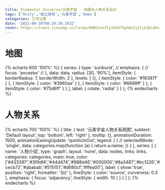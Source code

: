 ```yaml
---
title: Elemental Universe/元素宇宙 - 地图与人物关系设计
tags: ['Unity','独立游戏','元素宇宙','demo']
categories: 工作记录
date: '2022-09-20T08:20:39.263Z'
cover: https://tvax1.sinaimg.cn/large/006UcwnJly1h6d75gh0o3j31jk2bcdkn.jpg
---
```


<script src="https://cdn.jsdelivr.net/npm/echarts-gl@1.1.1/dist/echarts-gl.min.js"></script>
<script src="https://cdn.jsdelivr.net/npm/echarts@4.8.0/dist/echarts.min.js"></script>
<script>
var nodes = [
      {
        "id": "0",
        "name": "观察者",
        "symbolSize": 45,
        "x": 0,
        "y": 0,
        "value": "处于更高维度的世界创始人",
        "category": 0
      },
      {
        "id": "1",
        "name": "氢/海卓尔根",
        "symbolSize": 30,
        "x": -100,
        "y": -150,
        "value": "第一个进入小宇宙的人，I族实际上的掌控者",
        "category": 1
      },
      {
        "id": "2",
        "name": "氦/赫琉姆",
        "symbolSize": 28,
        "x": -100,
        "y": 150,
        "value": "第二个进入小宇宙的人，0族中心，气象观测站驻站人",
        "category": 10
      },
      {
        "id": "3",
        "name": "锂/莉莉",
        "symbolSize": 18,
        "x": -150,
        "y": -250,
        "value": "研究所信息部兼制造部成员，住在浮岛，天生的乐天派",
        "category": 1
      },
      {
        "id": "4",
        "name": "铍/伯努利",
        "symbolSize": 20,
        "x": -279.30386,
        "y": 129.06424,
        "value": "甜食爱好者，可以靠绿宝石作为媒介使用毒理魔法的强大法师",
        "category": 2
      },
      {
        "id": "5",
        "name": "硼/伯朗",
        "symbolSize": 20,
        "x": 317.26337,
        "y": 106.03506,
        "value": "图书馆馆长，拥有渊博的知识。在大制造时期建设了图书馆的多个部分",
        "category": 3
      },
      {
        "id": "6",
        "name": "碳/卡尔妮",
        "symbolSize": 30,
        "x": 152.6012,
        "y": -85.16974,
        "value": "奸商，认为在新世界货币是最重要的东西而忽略了其他，也因此与硼/硅等人决裂",
        "category": 4
      },
      {
        "id": "7",
        "name": "氮/尼德尔根",
        "symbolSize": 15,
        "x": 82.69568,
        "y": 175.09113,
        "value": "危险的天才，但最近他辞退研究所的工作，希望能带领一部分人建立新农业生产社，回归田园生活",
        "category": 5
      },
      {
        "id": "8",
        "name": "氧/奥克希",
        "symbolSize": 20,
        "x": -150.384,
        "y": 37.17325,
        "value": "少女茶会的主持人，待所有人都很好，有一个小植物园，经常和镁交流",
        "category": 6
      },
      {
        "id": "9",
        "name": "氟/弗洛林",
        "symbolSize": 15,
        "x": -284.39832,
        "y": -51.16772,
        "value": "被自身侵害的体无完肤的恶魔，失明、瘫痪、只有一只完好的手",
        "category": 7
      },
      {
        "id": "10",
        "name": "氖/霓虹",
        "symbolSize": 10,
        "x": -9.34107,
        "y": 234.56128,
        "value": "名存实亡的灯光管理局的坐镇人员之一。在游魂逐渐增多之后晚上大家不再上街，灯似乎也没有那么重要了",
        "category": 10
      },
      {
        "id": "11",
        "name": "钠",
        "symbolSize": 28,
        "x": -200,
        "y": -100,
        "value": "元气男孩，喜欢喝汽水，头发容易烧起来。私下爱好做甜点，喜欢镁",
        "category": 1
      },
      {
        "id": "12",
        "name": "镁/麦吉",
        "symbolSize": 20,
        "x": -339.77908,
        "y": 14.69139,
        "value": "园艺爱好者，花房的所有人，和钙是好友。能够施展光与植物性质魔法的魔女",
        "category": 2
      },
      {
        "id": "13",
        "name": "铝/鲁明",
        "symbolSize": 35,
        "x": 150,
        "y": 60,
        "value": "本作的可操作角色，制造部部长，有着不为人知的另一面",
        "category": 3
      },
      {
        "id": "14",
        "name": "硅/西利",
        "symbolSize": 20,
        "x": 248.05168,
        "y": -31.99768,
        "value": "信息部部长，矿物收藏爱好者，与碳有解不开的心结",
        "category": 4
      },
      {
        "id": "15",
        "name": "磷",
        "symbolSize": 10,
        "x": 127.701546,
        "y": 242.55057,
        "value": "夜游街道上斩除游魂的术士，白天在纯白事务所休息",
        "category": 5
      },
      {
        "id": "16",
        "name": "硫",
        "symbolSize": 10,
        "x": -255.2226,
        "y": 53.5572,
        "value": "炼金术士之一，强大的地狱杀手。汞变化后在生死罅隙中逃避现实",
        "category": 6
      },
      {
        "id": "17",
        "name": "氯/克洛妮",
        "symbolSize": 30,
        "x": -416.55884,
        "y": -93.98975,
        "value": "一条圆滑的龙，不信任家人之外的任何人，有着恐怖的实力",
        "category": 7
      },
      {
        "id": "18",
        "name": "氩/阿尔根",
        "symbolSize": 18,
        "x": -164.79382,
        "y": 243.57944,
        "value": "持有光剑的沉默天使，是最忠实的护卫。被刺瞎单眼后精神错乱",
        "category": 10
      },
      {
        "id": "19",
        "name": "钾",
        "symbolSize": 25,
        "x": 20,
        "y": -200,
        "value": "强大但不自知的人，从来没有发掘过潜能，不愿听从他人的建议开拓新农业。喜欢氯但被其讨厌",
        "category": 1
      },
      {
        "id": "20",
        "name": "钙/白",
        "symbolSize": 20,
        "x": -408.12122,
        "y": 124.5048,
        "value": "纯白事务所的所长，伟大的建筑师，卸任研究所工作后居住在灯塔湖，和镁是好友",
        "category": 2
      },
      {
        "id": "21",
        "name": "钪",
        "symbolSize": 13,
        "x": 156.44113,
        "y": 125.13303,
        "value": "工房常客，自行车爱好者",
        "category": 9
      },
      {
        "id": "22",
        "name": "钛/何进",
        "symbolSize": 20,
        "x": 259.1107,
        "y": 142.5133,
        "value": "制造部重要新生代成员之一，身穿外骨骼，有着伟大的梦想",
        "category": 9
      },
      {
        "id": "23",
        "name": "铬",
        "symbolSize": 20,
        "x": 313.42786,
        "y": 189.44803,
        "value": "印象派画家，制造部重要成员之一",
        "category": 9
      },
      {
        "id": "25",
        "name": "铁",
        "symbolSize": 30,
        "x": 252.80825,
        "y": 223.1144,
        "value": "你最坚实的后盾。制造部核心成员之一、格斗大师",
        "category": 8
      },
      {
        "id": "26",
        "name": "钴",
        "symbolSize": 15,
        "x": 78.64646,
        "y": 301.512747,
        "value": "高塔上的小精灵，因为觉得天气预报不够准确，自己在做一些民间气象观测",
        "category": 8
      },
      {
        "id": "27",
        "name": "镍",
        "symbolSize": 12,
        "x": 151.46074,
        "y": -184.20204,
        "value": "和贵金属签订了契约的恶魔，开设了小镇上第一家银行",
        "category": 8
      },
      {
        "id": "28",
        "name": "铜",
        "symbolSize": 15,
        "x": 225.73984,
        "y": 302.41631,
        "value": "工房（民间制造局）的工作者之一，制造部最重要的外派成员",
        "category": 9
      },
      {
        "id": "29",
        "name": "镓",
        "symbolSize": 12,
        "x": 335.6842,
        "y": -0.206686,
        "value": "信息部工作者之一，有时会来制造部帮忙",
        "category": 3
      },
      {
        "id": "30",
        "name": "溴",
        "symbolSize": 15,
        "x": -403.92447,
        "y": -197.69823,
        "value": "危险又有趣的恶魔先生，当然，危险更多一些",
        "category": 7
      },
      {
        "id": "31",
        "name": "氪",
        "symbolSize": 10,
        "x": -281.4253,
        "y": 188.45137,
        "value": "自称超人的慵懒少年，有类似于氙的光能。经常能在街上看到他",
        "category": 10
      },
      {
        "id": "32",
        "name": "铷",
        "symbolSize": 18,
        "x": -250.41348,
        "y": -190,
        "value": "原钟塔的敲钟人，卸任后成为氢的专属女仆",
        "category": 1
      },
      {
        "id": "33",
        "name": "铑",
        "symbolSize": 8,
        "x": 144.6001,
        "y": -313.15067,
        "value": "名不见经传的蔷薇骑士，听说他有的时候会到访研究所提供必要的帮助",
        "category": 11
      },
      {
        "id": "34",
        "name": "银",
        "symbolSize": 15,
        "x": 87.84915,
        "y": -358.7059,
        "value": "宫廷医师、内务负责人，类似于管家的存在，拥有精明的头脑",
        "category": 11
      },
      {
        "id": "35",
        "name": "碘",
        "symbolSize": 25,
        "x": -438.2307,
        "y": -17.48405,
        "value": "著名的医生，饲养了一只黑猫，不时会进入亢奋的状态，与研究所化工部往来密切",
        "category": 7
      },
      {
        "id": "36",
        "name": "氙",
        "symbolSize": 10,
        "x": -303.26874,
        "y": 258.94648,
        "value": "她看起来就挺有活力的，和一同居住在浮岛群的人格格不入。大多数时候她都好像喝了酒。",
        "category": 10
      },
      {
        "id": "37",
        "name": "铯",
        "symbolSize": 20,
        "x": -126.44904,
        "y": -50.05937,
        "value": "钟塔的敲钟人，性格不羁而矛盾，掌握时间",
        "category": 1
      },
      {
        "id": "38",
        "name": "铱",
        "symbolSize": 20,
        "x": 206.7876,
        "y": -353.38005,
        "value": "贵金属与其他元素之间的信使，端庄优雅的彩虹使者",
        "category": 11
      },
      {
        "id": "39",
        "name": "铂",
        "symbolSize": 20,
        "x": 136.49738,
        "y": -269.55914,
        "value": "金的左膀右臂，世界布局的规划师",
        "category": 11
      },
      {
        "id": "40",
        "name": "金",
        "symbolSize": 25,
        "x": 29.187843,
        "y": -290.13132,
        "value":"贵金属的领导者，这个世界的领袖。在大建设完成之后逐渐居于高位远离尘嚣",
        "category": 11
      },
      {
        "id": "41",
        "name": "汞",
        "symbolSize": 15,
        "x": -358.36697,
        "y": 80.00926,
        "value": "强大的炼金术士，拥有渊博的学识，毒舌。被侵占变化后变成了丧失理智的极度危险的怪物",
        "category": 9
      },
      {
        "id": "42",
        "name": "Og",
        "symbolSize": 30,
        "x": -189.69513,
        "y": 346.50662,
        "value": "生死罅隙唯一保持理智的游魂，亡者的引导人，相信一切会迎来变局",
        "category": 10
      }
    ];
    var links = [
      
      {
        "value":"赋予其温度改变的能力",
        "source": "0",
        "target": "2"
      },
      {
        "value":"赋予其地质改造的能力",
        "source": "0",
        "target": "1"
      },
      {
        "value":"有趣的变量",
        "source": "0",
        "target": "13"
      },
      {
        "value":"赋予其时间停止的能力",
        "source": "0",
        "target": "37"
      },
      {
        "value":"爱慕",
        "source": "1",
        "target": "0"
      },
      {
        "value":"仇视",
        "source": "1",
        "target": "2"
      },
      {
        "value":"一根筋的可利用对象",
        "source": "1",
        "target": "11"
      },
      {
        "value":"仆人，假想的氦",
        "source": "1",
        "target": "32"
      },
      {
        "value":"可利用对象",
        "source": "1",
        "target": "3"
      },
      {
        "value":"合作往来",
        "source": "1",
        "target": "6"
      },
      {
        "value":"唯一的知心挚友",
        "source": "1",
        "target": "8"
      },
      {
        "value":"设局使氖的副肢失去攻击功能",
        "source": "1",
        "target": "10"
      },
      {
        "value":"最大的潜在不确定性威胁",
        "source": "1",
        "target": "13"
      },
      {
        "value":"可利用对象",
        "source": "1",
        "target": "17"
      },
      {
        "value":"使氩失去了一只眼睛",
        "source": "1",
        "target": "18"
      },{
        "value":"谋杀",
        "source": "1",
        "target": "35"
      },
      {
        "value":"外强中干，留着最后解决",
        "source": "1",
        "target": "40"
      },{
        "value":"一同前来新世界的伙伴，知道对方酝酿的阴谋",
        "source": "2",
        "target": "1"
      },{
        "value":"世界危机应对协商伙伴",
        "source": "2",
        "target": "5"
      },{
        "value":"聊天伙伴",
        "source": "2",
        "target": "9"
      },{
        "value":"同族姐妹，关系良好",
        "source": "2",
        "target": "10"
      },{
        "value":"协助保管日记",
        "source": "2",
        "target": "13"
      },{
        "value":"不明白对方在想什么",
        "source": "3",
        "target": "1"
      },{
        "value":"很喜欢的好哥哥",
        "source": "3",
        "target": "11"
      },{
        "value":"信息部的同事",
        "source": "3",
        "target": "14"
      },{
        "value":"女孩子心理咨询顾问",
        "source": "3",
        "target": "19"
      },{
        "value":"魔法同盟兄妹",
        "source": "4",
        "target": "12"
      },{
        "value":"魔法同盟兄弟",
        "source": "4",
        "target": "16"
      },{
        "value":"对抗",
        "source": "5",
        "target": "1"
      },{
        "value":"对抗氢的盟友",
        "source": "5",
        "target": "2"
      },{
        "value":"曾经一起创业的伙伴",
        "source": "5",
        "target": "6"
      },{
        "value":"导师",
        "source": "5",
        "target": "13"
      },{
        "value":"商业合作伙伴",
        "source": "6",
        "target": "1"
      },{
        "value":"曾经的商业合作伙伴",
        "source": "6",
        "target": "5"
      },{
        "value":"少女茶会参与人",
        "source": "6",
        "target": "8"
      },{
        "value":"出售药品",
        "source": "6",
        "target": "9"
      },{
        "value":"收购商品",
        "source": "6",
        "target": "12"
      },
      {
        "value":"商业合作伙伴",
        "source": "6",
        "target": "13"
      },{
        "value":"埋怨的对象，认为对方冷漠无情",
        "source": "6",
        "target": "14"
      },
      {
        "value":"坑蒙拐骗",
        "source": "6",
        "target": "25"
      },{
        "value":"商业合作伙伴",
        "source": "6",
        "target": "40"
      },{
        "value":"新农业争取对象",
        "source": "7",
        "target": "19"
      },{
        "value":"新农业争取对象",
        "source": "7",
        "target": "15"
      },{
        "value":"新农业争取对象",
        "source": "7",
        "target": "12"
      },{
        "value":"化工部曾经的同事",
        "source": "7",
        "target": "17"
      },{
        "value":"化工部曾经的同事",
        "source": "7",
        "target": "16"
      },{
        "value":"最好的朋友",
        "source": "8",
        "target": "1"
      },{
        "value":"少女茶会",
        "source": "8",
        "target": "3"
      },{
        "value":"少女茶会",
        "source": "8",
        "target": "6"
      },{
        "value":"少女茶会",
        "source": "8",
        "target": "9"
      },{
        "value":"少女茶会",
        "source": "8",
        "target": "12"
      },{
        "value":"少女茶会",
        "source": "8",
        "target": "17"
      },{
        "value":"聊天伙伴",
        "source": "9",
        "target": "2"
      },{
        "value":"友人",
        "source": "9",
        "target": "8"
      },{
        "value":"聊天伙伴",
        "source": "9",
        "target": "17"
      },{
        "value":"病患",
        "source": "9",
        "target": "35"
      },{
        "value":"客户",
        "source": "9",
        "target": "27"
      },{
        "value":"怨恨",
        "source": "10",
        "target": "1"
      },{
        "value":"好姐姐",
        "source": "10",
        "target": "2"
      },{
        "value":"好妹妹，关心",
        "source": "10",
        "target": "18"
      },{
        "value":"灯光爱好者同盟",
        "source": "10",
        "target": "36"
      },{
        "value":"有点难办的弟弟",
        "source": "10",
        "target": "31"
      },{
        "value":"灯光爱好者同盟",
        "source": "10",
        "target": "11"
      },{
        "value":"灯光爱好者同盟",
        "source": "10",
        "target": "41"
      },{
        "value":"畏惧",
        "source": "11",
        "target": "1"
      },{
        "value":"灯光爱好者同盟",
        "source": "11",
        "target": "10"
      },{
        "value":"好姐姐！",
        "source": "11",
        "target": "3"
      },{
        "value":"想帮助",
        "source": "11",
        "target": "19"
      },{
        "value":"爱慕对象",
        "source": "11",
        "target": "12"
      },{
        "value":"好朋友",
        "source": "11",
        "target": "13"
      },{
        "value":"秘密甜品研究伙伴",
        "source": "11",
        "target": "17"
      },{
        "value":"值得敬佩的魔法师",
        "source": "12",
        "target": "4"
      },{
        "value":"老师",
        "source": "12",
        "target": "5"
      },{
        "value":"很喜欢的朋友",
        "source": "12",
        "target": "8"
      },{
        "value":"同情",
        "source": "12",
        "target": "9"
      },{
        "value":"值得钦佩的魔法师",
        "source": "12",
        "target": "16"
      },{
        "value":"湖边好友",
        "source": "12",
        "target": "20"
      },{
        "value":"值得敬佩的光系魔法师（？",
        "source": "12",
        "target": "31"
      },{
        "value":"值得敬佩的光系魔法师（？",
        "source": "12",
        "target": "36"
      },{
        "value":"最大的敌人",
        "source": "13",
        "target": "1"
      },{
        "value":"对抗氢的同盟",
        "source": "13",
        "target": "2"
      },{
        "value":"老师",
        "source": "13",
        "target": "5"
      },{
        "value":"制造部的外销出口",
        "source": "13",
        "target": "6"
      },{
        "value":"好朋友",
        "source": "13",
        "target": "11"
      },{
        "value":"好朋友",
        "source": "13",
        "target": "12"
      },{
        "value":"关系最好的研究所部长",
        "source": "13",
        "target": "14"
      },{
        "value":"值得争取的盟友",
        "source": "13",
        "target": "17"
      },{
        "value":"部长",
        "source": "13",
        "target": "21"
      },{
        "value":"部长",
        "source": "13",
        "target": "22"
      },{
        "value":"部长",
        "source": "13",
        "target": "23"
      },{
        "value":"部长",
        "source": "13",
        "target": "25"
      },{
        "value":"部长",
        "source": "13",
        "target": "28"
      },{
        "value":"调侃对象",
        "source": "13",
        "target": "40"
      },{
        "value":"这个世界的希望",
        "source": "13",
        "target": "42"
      },{
        "value":"不可救药的、唯利是图的姐姐",
        "source": "14",
        "target": "6"
      },{
        "value":"我的好老师",
        "source": "14",
        "target": "5"
      },{
        "value":"志同道合的朋友",
        "source": "14",
        "target": "13"
      },{
        "value":"部长",
        "source": "14",
        "target": "3"
      },{
        "value":"被带出黑暗的生活，来到研究所",
        "source": "14",
        "target": "29"
      },{
        "value":"出口信息部最新科技",
        "source": "14",
        "target": "40"
      },{
        "value":"炼金术挚友",
        "source": "16",
        "target": "41"
      },{
        "value":"爱慕对象",
        "source": "18",
        "target": "37"
      },{
        "value":"爱慕对象",
        "source": "19",
        "target": "17"
      },{
        "value":"企图拉拢以进入制造部",
        "source": "19",
        "target": "13"
      },{
        "value":"湖边好友",
        "source": "20",
        "target": "12"
      },{
        "value":"浮岛建筑的设计师",
        "source": "20",
        "target": "1"
      },{
        "value":"贵金属浮岛的设计师",
        "source": "20",
        "target": "40"
      }
      
    ];
    var categories = [
      {
        "name": "高维生物",
        "color": "#FFFFFF"
      },
      {
        "name": "第一主族"
      },
      {
        "name": "第二主族"
      },
      {
        "name": "第三主族"
      },
      {
        "name": "第四主族"
      },
      {
        "name": "第五主族"
      },
      {
        "name": "第六主族"
      },
      {
        "name": "第七主族"
      },
      {
        "name": "铁族"
      },
      {
        "name": "副族金属"
      },
      {
        "name": "零族元素"
      },
      {
        "name": "贵金属"
      }
    ];
var data = [
  {
    name: '水',
    children: [
          {
            name: '上海',
            value: 0.35
          },
          {
            name: '下海',
            value: 0.35
          },
          {
            name: '灯塔湖',
            value: 0.25,
            children:[
              {
                name:'野营区',
                value:0.1
              }
            ]
          }
    ]
  },
   {
    name: '山',
    children: [
      {
        name: '左立界山',
        value: 0.25
      },
      {
        name: '右立界山',
        value: 0.25
      }
    ]
  },
  {
    name: '未开拓',
    children: [
      {
            name: '立界森林',
            value: 0.35
          },
          {
            name: '浮岛原野',
            value: 0.35
          },
          {
            name: '水下矿洞',
            value: 0.25,
                children:[
                  {
                    name: '透水长廊',
                    value: 0.08
                  },
                  {
                    name: '荧光大厅',
                    value: 0.08
                  },
                  {
                    name: '狭长矿脉',
                    value: 0.08
                  }
                ]
          }
    ]
  },
   {
    name: '建筑群',
    children: [
      {
            name: '研究所',
            value: 0.5,
            children: [
              {
                name: '主办公楼',
                value: 0.15
              },
              {
                name: '化工区',
                value: 0.2
              },
              {
                name: '实验中台',
                value: 0.15
              }
            ]
          },
          {
            name: '商店街',
            value: 1.5,
            children: [
              {
                name: '图书馆',
                value: 0.32,
                children:[
                  {
                    name: '图书馆',
                    value: 0.08
                  },
                  {
                    name: '阅读室',
                    value: 0.08
                  },
                  {
                    name: '咖啡厅',
                    value: 0.08
                  },
                  {
                    name: '卧室',
                    value: 0.08
                  }
                ]
              },
              {
                name: 'C-Shop',
                value: 0.3,
                children:[
                  {
                    name: '恢复品',
                    value: 0.1
                  },
                  {
                    name: '服装店',
                    value: 0.1
                  },
                  {
                    name: '发廊',
                    value: 0.1
                  }
                ]
              },
              {
                name: '瞭望塔',
                value: 0.1
              },
              {
                name: '树屋',
                value: 0.25,
                children:[
                  {
                    name: '药剂室',
                    value: 0.08
                  },
                  {
                    name: '花房',
                    value: 0.08
                  },
                  {
                    name: '客厅',
                    value: 0.08
                  }
                ]
              },
              {
                name: '甜品屋',
                value: 0.2
              },
              {
                name: '纯白事务所',
                value: 0.2
              },
              {
                name: '工房',
                value: 0.13
              }
            ]
          },
          {
            name: '矮建筑群',
            value: 0.3
          },
          {
            name: '浮岛生态群',
            value: 0.7,
            children: [
              {
                name: 'I族浮岛',
                value: 0.2
              },
              {
                name: 'II族浮岛群',
                value: 0.3,
                children:[
                  {
                    name: '塔岛',
                    value: 0.08
                  },
                  {
                    name: '霓虹岛',
                    value: 0.08
                  },
                  {
                    name: '暇岛',
                    value: 0.07
                  },
                  {
                    name: '光岛',
                    value: 0.1
                  }
                ]
              },
              {
                name: '贵金属浮岛',
                value: 0.2,
                children:[
                  {
                    name: '钟塔',
                    value: 0.1
                  },
                  {
                    name: '宫殿',
                    value: 0.1
                  }
                ]
              }
            ]
          }
        ]
      }
];
</script>

# 地图

{% echarts 600 '100%' %}
{
  series: {
    type: 'sunburst',
    // emphasis: {
    //     focus: 'ancestor'
    // },
    data: data,
    radius: [30, '90%'],
    itemStyle: {
      borderRadius: 7,
      borderWidth: 2
    },
    levels: [
        {},
        {
          itemStyle: {
            color: '#16397f'
          }
        },
        {
          itemStyle: {
            color: '#3960ae'
          }
        },
        {
          itemStyle: {
            color: '#6699ff'
          }
        },
        {
          itemStyle: {
            color: '#75d6ff'
          }
        }
      ],
    label: {
      rotate: 'radial'
    }
  }
};
{% endecharts %}

# 人物关系
{% echarts 700 '100%' %}
{
    title: {
      text: '元素宇宙人物关系网图',
      subtext: 'Default layout',
      top: 'bottom',
      left: 'right'
    },
    tooltip: {},
    animationDuration: 1500,
    animationEasingUpdate: 'quinticInOut',
    legend: [
      {
        // selectedMode: 'single',
        data: categories.map(function (a) {
          return a.name;
        })
      }
    ],
    series: [
      {
        name: '人物介绍',
        type: 'graph',
        layout: 'none',
        data: nodes,
        links: links,
        categories: categories,
        roam: true,
        color:['#433397','#3f9df4','#44d474','#988d46','#000000','#8a3487','#bc1226','#cecb72','#ababab','#515151','#d680cf','#ffea00'],
        label: {
          show:'true',
          position: 'right',
          formatter: '{b}'
        },
        lineStyle: {
          color: 'source',
          curveness: 0.3
        },
        emphasis: {
          focus: 'adjacency',
          lineStyle: {
            width: 10
          }
        }
      }
    ]
  };
{% endecharts %}